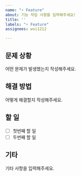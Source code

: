 ```yaml
---
name: "⚡️ Feature"
about: 기능 작업 사항을 입력해주세요!
title: ''
labels: "⚡️ Feature"
assignees: wsi1212

---
```


## 문제 상황
어떤 문제가 발생했는지 작성해주세요.

## 해결 방법
어떻게 해결할지 작성해주세요.

## 할 일
- [ ] 첫번째 할 일
- [ ] 두번째 할 일

## 기타
기타 사항을 입력해주세요.
